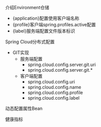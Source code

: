 介绍Environment仓储

- {application}配置使用客户端名称
- {profile}客户端spring.profiles.active配置
- {label}服务端配置文件版本标识

Spring Cloud分布式配置

- GIT实现
  * 服务端配置
    * spring.cloud.config.server.git.uri
    * spring.cloud.config.server.git.*
  * 客户端配置
    * spring.cloud.config.uri
    * spring.cloud.config.name
    * spring.cloud.config.profile
    * spring.cloud.config.label

动态配置属性Bean

健康指标

